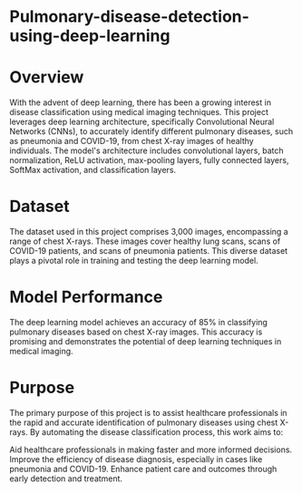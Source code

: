 # Pulmonary-disease-detection-using-deep-learning


# Overview
With the advent of deep learning, there has been a growing interest in disease classification using medical imaging techniques. 
This project leverages deep learning architecture, specifically Convolutional Neural Networks (CNNs), to accurately identify different pulmonary diseases, 
such as pneumonia and COVID-19, from chest X-ray images of healthy individuals. The model's architecture includes convolutional layers, batch normalization, 
ReLU activation, max-pooling layers, fully connected layers, SoftMax activation, and classification layers.

# Dataset
The dataset used in this project comprises 3,000 images, encompassing a range of chest X-rays. These images cover healthy lung scans, scans of COVID-19 patients,
and scans of pneumonia patients. This diverse dataset plays a pivotal role in training and testing the deep learning model.

# Model Performance
The deep learning model achieves an accuracy of 85% in classifying pulmonary diseases based on chest X-ray images. This accuracy is promising and demonstrates the 
potential of deep learning techniques in medical imaging.

# Purpose
The primary purpose of this project is to assist healthcare professionals in the rapid and accurate identification of pulmonary diseases using chest X-rays. By automating 
the disease classification process, this work aims to:

Aid healthcare professionals in making faster and more informed decisions.
Improve the efficiency of disease diagnosis, especially in cases like pneumonia and COVID-19.
Enhance patient care and outcomes through early detection and treatment.
